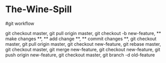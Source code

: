 # The-Wine-Spill

#git workflow

git checkout master,
git pull origin master,
git checkout -b new-feature,
** make changes **,
** add change **,
** commit changes **,
git checkout master,
git pull origin master,
git checkout new-feature,
git rebase master,
git checkout master,
git merge new-feature,
git checkout new-feature,
git push origin new-feature,
git checkout master,
git branch -d old-feature